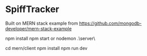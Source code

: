 # SpiffTracker

Built on MERN stack example from https://github.com/mongodb-developer/mern-stack-example

npm install
npm start or nodemon .\server\

cd mern/client
npm install
npm run dev